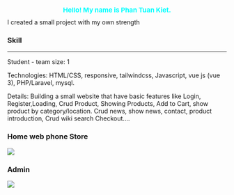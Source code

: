 <h1 style="font-size:15px;color: #00FFFF;text-align:center">Hello! My name is Phan Tuan Kiet.</h1>
<span class="main-introduce">I created a small project with my own strength</span>
<h3>Skill</h3>
<hr/>
<span>Student - team size: 1</span>
<p>
   Technologies: HTML/CSS, responsive, tailwindcss, Javascript, vue js (vue 3), 
   PHP/Laravel, mysql.
</p>
<span>
   Details:  Building a small website that have basic features like Login, 
Register,Loading, Crud Product, Showing Products, Add to Cart, show product by category/location. Crud news, show news, contact, product introduction, Crud wiki search Checkout....
</span>
<h3>Home web phone Store </h3>
<img src="https://github.com/TuanKietIT/phone-store/assets/137784924/9ba385d8-07ab-4606-9903-a487cac7e979" />
<h3>Admin</h3>
<img src="https://github.com/TuanKietIT/phone-store/assets/137784924/affae205-7f63-420f-825f-614441de1f94" />



